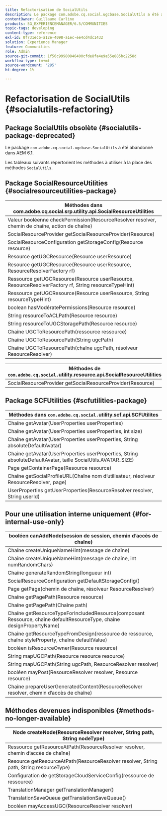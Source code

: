 ```yaml
---
title: Refactorisation de SocialUtils
description: Le package com.adobe.cq.social.ugcbase.SocialUtils a été abandonné dans AEM 6.1.
contentOwner: Guillaume Carlino
products: SG_EXPERIENCEMANAGER/6.5/COMMUNITIES
topic-tags: developing
content-type: reference
exl-id: 0f731ec6-a12e-4098-a1ec-ee4cd4dc1432
solution: Experience Manager
feature: Communities
role: Admin
source-git-commit: 1f56c99980846400cfde8fa4e9a55e885bc2258d
workflow-type: tm+mt
source-wordcount: '295'
ht-degree: 1%

---
```


# Refactorisation de SocialUtils {#socialutils-refactoring}

## Package SocialUtils obsolète {#socialutils-package-deprecated}

Le package `com.adobe.cq.social.ugcbase.SocialUtils` a été abandonné dans AEM 6.1.

Les tableaux suivants répertorient les méthodes à utiliser à la place des méthodes `SocialUtils`.

## Package SocialResourceUtilities  {#socialresourceutilities-package}

| Méthodes dans com.adobe.cq.social.srp.utility.api.SocialResourceUtilities |
|---|
| Valeur booléenne checkPermission(ResourceResolver resolver, chemin de chaîne, action de chaîne) |  |
| SocialResourceProvider getSocialResourceProvider(Resource) |  |
| SocialResourceConfiguration getStorageConfig(Resource resource) |  |
| Resource getUGCResource(Resource userResource) |  |
| Resource getUGCResource(Resource userResource, ResourceResolverFactory rf) | nouveau |
| Ressource getUGCResource(Resource userResource, ResourceResolverFactory rf, String resourceTypeHint) | nouveau |
| Ressource getUGCResource(Resource userResource, String resourceTypeHint) |  |
| boolean hasModératePermissions(Resource resource) |  |
| String resourceToACLPath(Resource resource) |  |
| String resourceToUGCStoragePath(Resource resource) | remplace String resourceToUGCPath(Resource resource) |
| Chaîne UGCToResourcePath(ressource ressource) |  |
| Chaîne UGCToResourcePath(String ugcPath) | signature de méthode modifiée |
| Chaîne UGCToResourcePath(chaîne ugcPath, résolveur ResourceResolver) | nouveau |

| Méthodes de `com.adobe.cq.social.`utility.resource.api.SocialResourceUtilities |
|---|
| SocialResourceProvider getSocialResourceProvider(Resource) | remplace SocialResourceProvider getConfiguredProvider(Resource ressource) |

## Package SCFUtilities {#scfutilities-package}

| Méthodes dans `com.adobe.cq.social.`utility.scf.api.SCFUtilites |
|---|
| Chaîne getAvatar(UserProperties userProperties) |
| Chaîne getAvatar(UserProperties userProperties, int size) |
| Chaîne getAvatar(UserProperties userProperties, String absoluteDefaultAvatar) |
| Chaîne getAvatar(UserProperties userProperties, String absoluteDefaultAvatar, taille SocialUtils.AVATAR_SIZE) |
| Page getContainerPage(Resource resource) |
| Chaîne getSocialProfileURL(Chaîne nom d’utilisateur, résolveur ResourceResolver, page) |
| UserProperties getUserProperties(ResourceResolver resolver, String userId) |

## Pour une utilisation interne uniquement {#for-internal-use-only}

| booléen canAddNode(session de session, chemin d’accès de chaîne) |
|---|
| Chaîne createUniqueNameHint(message de chaîne) |
| Chaîne createUniqueNameHint(message de chaîne, int numRandomChars) |
| Chaîne generateRandomString(longueur int) |
| SocialResourceConfiguration getDefaultStorageConfig() |
| Page getPage(chemin de chaîne, résolveur ResourceResolver) |
| Chaîne getPagePath(Resource resource) |
| Chaîne getPagePath(Chaîne path) |
| Chaîne getResourceTypeForIncludedResource(composant Ressource, chaîne defaultResourceType, chaîne designPropertyName) |
| Chaîne getResourceTypeFromDesign(ressource de ressource, chaîne styleProperty, chaîne defaultValue) |
| booléen isResourceOwner(Resource resource) |
| String mapUGCPath(Resource resource resource) |
| String mapUGCPath(String ugcPath, ResourceResolver resolver) |
| booléen mayPost(ResourceResolver resolver, Resource resource) |
| Chaîne prepareUserGeneratedContent(ResourceResolver resolver, chemin d’accès de chaîne) |

## Méthodes devenues indisponibles {#methods-no-longer-available}

| Node createNode(ResourceResolver resolver, String path, String nodeType) |
|---|
| Ressource getResourceAtPath(ResourceResolver resolver, chemin d’accès de chaîne) |
| Resource getResourceAtPath(ResourceResolver resolver, String path, String resourceType) |
| Configuration de getStorageCloudServiceConfig(ressource de ressource) |
| TranslationManager getTranslationManager() |
| TranslationSaveQueue getTranslationSaveQueue() |
| booléen mayAccessUGC(ResourceResolver resolver) |
